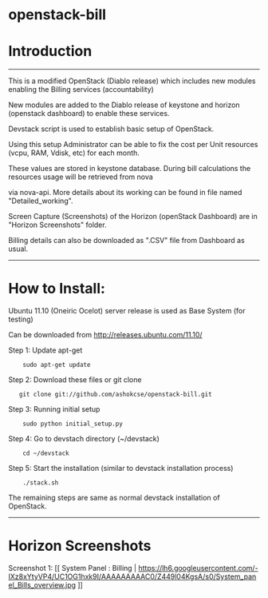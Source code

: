 openstack-bill
==============

Introduction 
=============
----------------------------------------------------------------------------------------------------------------------
This is a modified OpenStack (Diablo release) which includes new modules enabling the Billing services (accountability)  

New modules are added to the Diablo release of keystone and horizon (openstack dashboard) to enable these services.

Devstack script is used to establish basic setup of OpenStack. 



Using this setup Administrator can be able to fix the cost per Unit resources (vcpu, RAM, Vdisk, etc) for each month. 

These values are stored in keystone database. During bill calculations the resources usage will be retrieved from nova 

via nova-api. More details about its working can be found in file named "Detailed_working".


Screen Capture (Screenshots) of the Horizon (openStack Dashboard) are in "Horizon Screenshots" folder.

Billing details can also be downloaded as ".CSV" file from Dashboard as usual. 

-----------------------------------------------------------------------------------------------------------------------

How to Install:
===============

Ubuntu 11.10 (Oneiric Ocelot) server release is used as Base System (for testing) 

Can be downloaded from http://releases.ubuntu.com/11.10/

Step 1: Update apt-get

        sudo apt-get update
        
Step 2: Download these files or git clone 

       git clone git://github.com/ashokcse/openstack-bill.git
       
Step 3: Running initial setup

        sudo python initial_setup.py
        
Step 4: Go to devstach directory (~/devstack)

        cd ~/devstack
        
Step 5: Start the installation (similar to devstack installation process)

        ./stack.sh
        
The remaining steps are same as  normal devstack installation of OpenStack.

------------------------------------------------------------------------------------------------------------------------

Horizon Screenshots
===================

Screenshot 1: [[ System Panel : Billing | https://lh6.googleusercontent.com/-IXz8xYtyVP4/UC1OG1hxk9I/AAAAAAAAAC0/Z449l04KgsA/s0/System_panel_Bills_overview.jpg ]]
